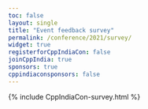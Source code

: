 ```yaml
---
toc: false
layout: single
title: "Event feedback survey"
permalink: /conference/2021/survey/
widget: true
registerforCppIndiaCon: false
joinCppIndia: true
sponsors: true
cppindiaconsponsors: false
---
```


{% include CppIndiaCon-survey.html %}

<pre>




</pre>